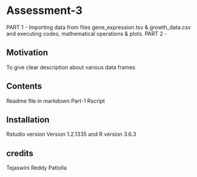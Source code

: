 # Assessment-3
PART 1 - Importing data from files gene_expression.tsv & growth_data.csv and executing codes, mathematical operations & plots.
PART 2 - 
## Motivation
To give clear description about various data frames

## Contents
Readme file in markdown
Part-1 Rscript

## Installation
Rstudio version Version 1.2.1335 and R version 3.6.3

## credits
Tejaswini Reddy Patlolla
